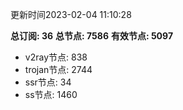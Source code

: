 更新时间2023-02-04 11:10:28

**总订阅: 36**
**总节点: 7586**
**有效节点: 5097**
- v2ray节点: 838
- trojan节点: 2744
- ssr节点: 34
- ss节点: 1460
